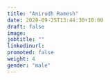 ```yaml
---
title: "Anirudh Ramesh"
date: 2020-09-25T13:44:30+10:00
draft: false
image: 
jobtitle: ""
linkedinurl: 
promoted: false
weight: 4
gender: "male"
---
```

